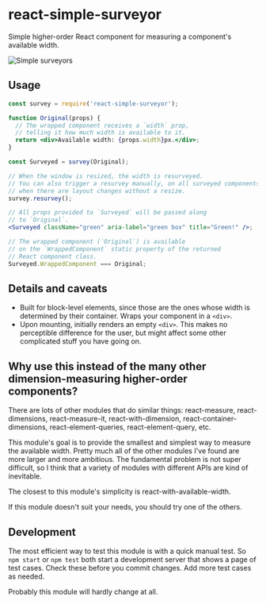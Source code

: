# react-simple-surveyor

Simple higher-order React component for measuring a component's available width.

![Simple surveyors](https://nationalmap.gov/ustopo/images/old_survey_team.jpg)

## Usage

```jsx
const survey = require('react-simple-surveyor');

function Original(props) {
  // The wrapped component receives a `width` prop,
  // telling it how much width is available to it.
  return <div>Available width: {props.width}px.</div>;
}

const Surveyed = survey(Original);

// When the window is resized, the width is resurveyed.
// You can also trigger a resurvey manually, on all surveyed components,
// when there are layout changes without a resize.
survey.resurvey();

// All props provided to `Surveyed` will be passed along
// to `Original`.
<Surveyed className="green" aria-label="green box" title="Green!" />;

// The wrapped component (`Original`) is available
// on the `WrappedComponent` static property of the returned
// React component class.
Surveyed.WrappedComponent === Original;
```

## Details and caveats

- Built for block-level elements, since those are the ones whose width is determined by their container.
  Wraps your component in a `<div>`.
- Upon mounting, initially renders an empty `<div>`.
  This makes no perceptible difference for the user, but might affect some other complicated stuff you have going on.

## Why use this instead of the many other dimension-measuring higher-order components?

There are lots of other modules that do similar things: react-measure, react-dimensions, react-measure-it, react-with-dimension, react-container-dimensions, react-element-queries, react-element-query, etc.

This module's goal is to provide the smallest and simplest way to measure the available width.
Pretty much all of the other modules I've found are more larger and more ambitious.
The fundamental problem is not super difficult, so I think that a variety of modules with different APIs are kind of inevitable.

The closest to this module's simplicity is react-with-available-width.

If this module doesn't suit your needs, you should try one of the others.

## Development

The most efficient way to test this module is with a quick manual test.
So `npm start` or `npm test` both start a development server that shows a page of test cases.
Check these before you commit changes.
Add more test cases as needed.

Probably this module will hardly change at all.
